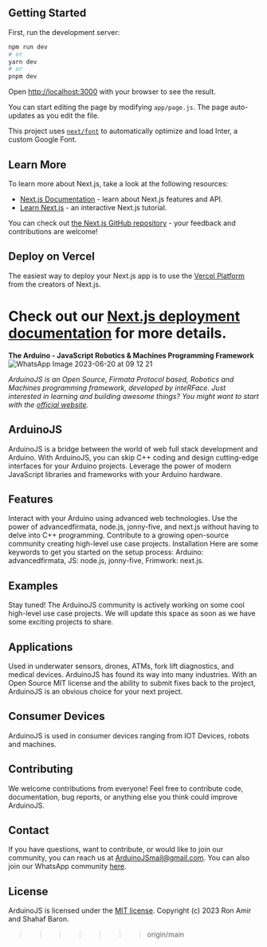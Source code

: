 ## Getting Started

First, run the development server:

```bash
npm run dev
# or
yarn dev
# or
pnpm dev
```

Open [http://localhost:3000](http://localhost:3000) with your browser to see the result.

You can start editing the page by modifying `app/page.js`. The page auto-updates as you edit the file.

This project uses [`next/font`](https://nextjs.org/docs/basic-features/font-optimization) to automatically optimize and load Inter, a custom Google Font.

## Learn More

To learn more about Next.js, take a look at the following resources:

- [Next.js Documentation](https://nextjs.org/docs) - learn about Next.js features and API.
- [Learn Next.js](https://nextjs.org/learn) - an interactive Next.js tutorial.

You can check out [the Next.js GitHub repository](https://github.com/vercel/next.js/) - your feedback and contributions are welcome!

## Deploy on Vercel

The easiest way to deploy your Next.js app is to use the [Vercel Platform](https://vercel.com/new?utm_medium=default-template&filter=next.js&utm_source=create-next-app&utm_campaign=create-next-app-readme) from the creators of Next.js.

Check out our [Next.js deployment documentation](https://nextjs.org/docs/deployment) for more details.
=======
**The Arduino - JavaScript Robotics & Machines Programming Framework**
![WhatsApp Image 2023-06-20 at 09 12 21](https://github.com/ArduinoJS2023/ArduinoJS/assets/136968157/a7107b33-e52b-4829-be57-8499d32efd56)

_ArduinoJS is an Open Source, Firmata Protocol based, Robotics and Machines programming framework, developed by inteRFace.
Just interested in learning and building awesome things? You might want to start with the [official website](ArduinoJS.com)._

## ArduinoJS
ArduinoJS is a bridge between the world of web full stack development and Arduino. With ArduinoJS, you can skip C++ coding and design cutting-edge interfaces for your Arduino projects. Leverage the power of modern JavaScript libraries and frameworks with your Arduino hardware.

## Features
Interact with your Arduino using advanced web technologies.
Use the power of advancedfirmata, node.js, jonny-five, and next.js without having to delve into C++ programming.
Contribute to a growing open-source community creating high-level use case projects.
Installation
Here are some keywords to get you started on the setup process: Arduino: advancedfirmata, JS: node.js, jonny-five, Frimwork: next.js.

## Examples
Stay tuned! The ArduinoJS community is actively working on some cool high-level use case projects. We will update this space as soon as we have some exciting projects to share.

## Applications
Used in underwater sensors, drones, ATMs, fork lift diagnostics, and medical devices. ArduinoJS has found its way into many industries. With an Open Source MIT license and the ability to submit fixes back to the project, ArduinoJS is an obvious choice for your next project.

## Consumer Devices
ArduinoJS is used in consumer devices ranging from IOT Devices, robots and machines.

## Contributing
We welcome contributions from everyone! Feel free to contribute code, documentation, bug reports, or anything else you think could improve ArduinoJS.

## Contact
If you have questions, want to contribute, or would like to join our community, you can reach us at ArduinoJSmail@gmail.com.
You can also join our WhatsApp community [here](https://chat.whatsapp.com/Bdr7kgCIG54A9LRP5f2Qzr).

## License
ArduinoJS is licensed under the [MIT license](https://opensource.org/license/mit/).
Copyright (c) 2023 Ron Amir and Shahaf Baron.
>>>>>>> origin/main
